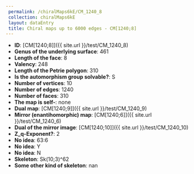 ```yaml
--- 
 permalink: /chiralMaps6kE/CM_1240_8 
 collection: chiralMaps6kE
 layout: dataEntry
 title: Chiral maps up to 6000 edges - CM[1240;8]
---
```


- **ID**: [CM[1240;8]]({{ site.url }}/test/CM_1240_8)
- **Genus of the underlying surface**: 461
- **Length of the face**: 8
- **Valency**: 248
- **Length of the Petrie polygon**: 310
- **Is the automorphism group solvable?**: S
- **Number of vertices**: 10
- **Number of edges**: 1240
- **Number of faces**: 310
- **The map is self-**: none
- **Dual map**: [CM[1240;9]]({{ site.url }}/test/CM_1240_9)
- **Mirror (enantihomorphic) map**: [CM[1240;6]]({{ site.url }}/test/CM_1240_6)
- **Dual of the mirror image**: [CM[1240;10]]({{ site.url }}/test/CM_1240_10)
- **Z_q-Exponent?**: 2
- **No idea**:  63:6
- **No idea**: Y
- **No idea**: N
- **Skeleton**: Sk(10;3)^62
- **Some other kind of skeleton**: nan
